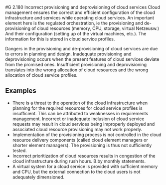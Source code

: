 #G 2.180 Incorrect provisioning and deprovisioning of cloud services
Cloud management ensures the correct and efficient configuration of the cloud infrastructure and services while operating cloud services. An important element here is the regulated orchestration, ie the provisioning and de-provisioning of cloud resources (memory, CPU, storage, virtual Netzeusw.) And their configuration (setting up of the virtual machines, etc.). The information for this is stored in cloud service profiles.

Dangers in the provisioning and de-provisioning of cloud services are due to errors in planning and design. Inadequate provisioning and deprovisioning occurs when the present features of cloud services deviate from the promised ones. Insufficient provisioning and deprovisioning translates into the wrong allocation of cloud resources and the wrong allocation of cloud service profiles.



## Examples 
* There is a threat to the operation of the cloud infrastructure when planning for the required resources for cloud service profiles is insufficient. This can be attributed to weaknesses in requirements management. Incorrect or inadequate inclusion of cloud service requests may result in cloud services being improperly deployed and associated cloud resource provisioning may not work properly.
* Implementation of the provisioning process is not controlled in the cloud resource delivery components (called cloud element managers or shorter element managers). The provisioning is thus not sufficiently tested.
* Incorrect prioritization of cloud resources results in congestion of the cloud infrastructure during rush hours. B.by monthly statements.
* A virtual system for a cloud service is provided with sufficient memory and CPU, but the external connection to the cloud users is not adequately dimensioned.




